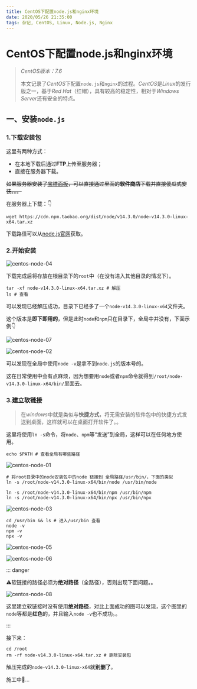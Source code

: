 ```yaml
---
title: CentOS下配置node.js和nginx环境
date: 2020/05/26 21:35:00
tags: 杂记, CentOS, Linux, Node.js, Nginx
---
```


# CentOS下配置node.js和nginx环境

<ClientOnly>
  <display-bar :displayData="$frontmatter"></display-bar>
</ClientOnly>

> *CentOS版本：7.6*
>
> 本文记录了*CentOS*下配置`node.js`和`nginx`的过程。*CentOS*是*Linux*的发行版之一，基于*Red Hat*（红帽），具有较高的稳定性，相对于*Windows Server*还有安全的特点。

## 一、安装`node.js`

### 1.下载安装包

这里有两种方式：

* 在本地下载后通过**FTP**上传至服务器；
* 直接在服务器下载。

~~如果服务器安装了[宝塔面板](https://www.bt.cn/)，可以直接通过里面的**软件商店**下载并直接傻瓜式安装。。。~~

在服务器上下载：👇

```shell
wget https://cdn.npm.taobao.org/dist/node/v14.3.0/node-v14.3.0-linux-x64.tar.xz
```

下载路径可以从[node.js官网](https://nodejs.org/en/download/)获取。

### 2.开始安装

![centos-node-04](/images/other/centos-node-04.png)

下载完成后将存放在根目录下的`root`中（在没有进入其他目录的情况下）。

```shell
tar -xf node-v14.3.0-linux-x64.tar.xz # 解压
ls # 查看
```

可以发现已经解压成功，目录下已经多了一个`node-v14.3.0-linux-x64`文件夹。

这个版本是**即下即用的**，但是此时`node`和`npm`只在目录下，全局中并没有，下面示例👇

![centos-node-07](/images/other/centos-node-07.png)

![centos-node-02](/images/other/centos-node-02.png)

可以发现在全局中使用`node -v`是拿不到`node.js`的版本号的。

这在日常使用中会有点麻烦，因为想要用`node`或者`npm`命令就得到`/root/node-v14.3.0-linux-x64/bin/`里面去。

### 3.建立软链接

> 在*windows*中就是类似与**快捷方式**，将无需安装的软件包中的快捷方式发送到桌面，这样就可以在桌面打开软件了。。

这里将使用`ln -s`命令，将`node`、`npm`等“发送”到全局，这样可以在任何地方使用。

```shell
echo $PATH # 查看全局有哪些路径
```

![centos-node-01](/images/other/centos-node-01.png)

```shell
# 将root目录中的node安装包中的node 链接到 全局路径/usr/bin/，下面的类似
ln -s /root/node-v14.3.0-linux-x64/bin/node /usr/bin/node 

ln -s /root/node-v14.3.0-linux-x64/bin/npm /usr/bin/npm
ln -s /root/node-v14.3.0-linux-x64/bin/npx /usr/bin/npx 
```

![centos-node-03](/images/other/centos-node-03.png)

```shell
cd /usr/bin && ls # 进入/usr/bin 查看
node -v
npm -v
npx -v
```

![centos-node-05](/images/other/centos-node-05.png)

![centos-node-06](/images/other/centos-node-06.png)

::: danger

⚠️软链接的路径必须为**绝对路径**（全路径），否则出现下面问题。。

![centos-node-08](/images/other/centos-node-08.png)

这里建立软链接时没有使用**绝对路径**，对比上面成功的图可以发现，这个图里的`node`等都是**红色**的，并且输入`node -v`也不成功。。

:::

接下来：

```shell
cd /root
rm -rf node-v14.3.0-linux-x64.tar.xz # 删除安装包
```

解压完成的`node-v14.3.0-linux-x64`就**别删了**。

施工中🚧...

